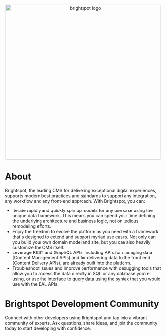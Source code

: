 <p align="center">
<img src="https://github.com/brightspot/community/assets/116600623/68484ada-544b-4a49-b2cb-ad8d70fad703" alt="brightspot logo" width="500">
</p>


# About

Brightspot, the leading CMS for delivering exceptional digital experiences, supports modern best practices and standards to support any integration, any workflow and any front-end approach. With Brightspot, you can:

- Iterate rapidly and quickly spin up models for any use case using the unique data framework. This means you can spend your time defining the underlying architecture and business logic, not on tedious remodeling efforts.
- Enjoy the freedom to evolve the platform as you need with a framework that's designed to extend and support myriad use cases. Not only can you build your own domain model and site, but you can also heavily customize the CMS itself.
- Leverage REST and GraphQL APIs, including APIs for managing data (Content Management APIs) and for delivering data to the front end (Content Delivery APIs), are already built into the platform.
- Troubleshoot issues and improve performance with debugging tools that allow you to access the data directly in SQL or any database you’re using, or use the interface to query data using the syntax that you would use with the DAL APIs.


# Brightspot Development Community

Connect with other developers using Brightspot and tap into a vibrant community of experts. Ask questions, share ideas, and join the community today to start developing with confidence.
